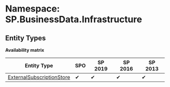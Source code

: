 # Namespace: SP.BusinessData.Infrastructure
## Entity Types

**Availability matrix**

Entity Type | SPO | SP 2019 | SP 2016 | SP 2013
----------|-----|---------|---------|--------
[ExternalSubscriptionStore](./EntityTypes/ExternalSubscriptionStore.md) | ✔ | ✔ | ✔ | ✔
